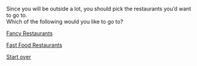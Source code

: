 Since you will be outside a lot, you should pick the restaurants you’d want to go to.   
Which of the following would you like to go to?

[Fancy Restaurants](../Fancy-Restaurants/friends-plan.md)

[Fast Food Restaurants](../Fast-Food-Restaurants/friends-plan2.md)

[Start over](../README.md)